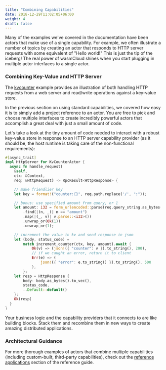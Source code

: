 ```yaml
---
title: "Combining Capabilities"
date: 2018-12-29T11:02:05+06:00
weight: 4
draft: false
---
```


Many of the examples we've covered in the documentation have been actors that make use of a single capability. For example, we often illustrate a number of topics by creating an actor that responds to HTTP server requests with some equivalent of "Hello world!" This is just the tip of the iceberg! The real power of wasmCloud shines when you start plugging in multiple actor interfaces to a single actor.

### Combining Key-Value and HTTP Server

The [kvcounter](https://github.com/wasmCloud/examples/tree/main/actor/kvcounter) example provides an illustration of both handling HTTP requests from a web server and read/write operations against a key-value store.

In the previous section on using standard capabilities, we covered how easy it is to simply add a project reference to an actor. You are free to pick and choose multiple interfaces to create incredibly powerful actors that accomplish a great deal with just a small amount of code.

Let's take a look at the tiny amount of code needed to interact with a robust key-value store in response to an HTTP server capability provider (as it should be, the host runtime is taking care of the non-functional requirements):

```rust
#[async_trait]
impl HttpServer for KvCounterActor {
  async fn handle_request(
    &self, 
    ctx: &Context,
    req: &HttpRequest) -> RpcResult<HttpResponse> {

    // make friendlier key
    let key = format!("counter:{}", req.path.replace('/', ":"));

    // bonus: use specified amount from query, or 1
    let amount: i32 = form_urlencoded::parse(req.query_string.as_bytes())
        .find(|(n, _)| n == "amount")
        .map(|(_, v)| v.parse::<i32>())
        .unwrap_or(Ok(1))
        .unwrap_or(1);

    // increment the value in kv and send response in json
    let (body, status_code) = 
        match increment_counter(ctx, key, amount).await {
            Ok(v) => (json!({ "counter": v }).to_string(), 200),
            // if we caught an error, return it to client
            Err(e) => (
                json!({ "error": e.to_string() }).to_string(), 500
            ),
        };
    let resp = HttpResponse {
        body: body.as_bytes().to_vec(),
        status_code,
        ..Default::default()
    };
    Ok(resp)
  }
}
```

Your business logic and the capability providers that it connects to are like building blocks. Stack them and recombine them in new ways to create amazing distributed applications.

### Architectural Guidance

For more thorough examples of actors that combine multiple capabilities (including custom-built, third-party capabilities), check out the [reference applications](/reference/refapps/) section of the reference guide.
